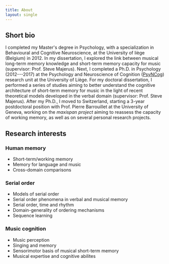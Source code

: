 ```yaml
---
title: About
layout: single
---
```

## Short bio

I completed my Master's degree in Psychology, with a specialization in Behavioural and Cognitive Neuroscience, at the University of liège (Belgium) in 2012. In my dissertation, I explored the link between musical long-term memory knowledge and short-term memory capacity for music (supervisor: Prof. Steve Majerus). Next, I completed a Ph.D. in Psychology (2012---2017) at the Psychology and Neuroscience of Cognition ([PsyNCog](https://www.psyncog.uliege.be/cms/c_4267499/en/portail-psyncog)) research unit at the University of Liège. For my doctoral dissertation, I performed a series of studies aiming to better understand the cognitive architecture of short-term memory for music in the light of recent theoretical models developed in the verbal domain (supervisor: Prof. Steve Majerus). After my Ph.D., I moved to Switzerland, starting a 3-year postdoctoral position with Prof. Pierre Barrouillet at the University of Geneva, working on the *maxispan project* aiming to reassess the capacity of working memory, as well as on several personal research projects.

## Research interests

### Human memory
+ Short-term/working memory
+ Memory for language and music
+ Cross-domain comparisons

### Serial order
+ Models of serial order
+ Serial order phenomena in verbal and musical memory
+ Serial order, time and rhythm
+ Domain-generality of ordering mechanisms
+ Sequence learning

### Music cognition
+ Music perception
+ Singing and memory
+ Sensorimotor basis of musical short-term memory
+ Musical expertise and cognitive abilites

